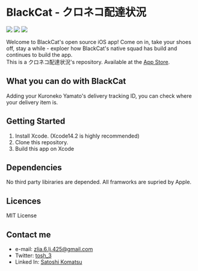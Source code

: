 # BlackCat - クロネコ配達状況
![](https://img.shields.io/badge/Xcode-14.2%2B-blue.svg)
![](https://img.shields.io/badge/iOS-16.0%2B-blue.svg)
![](https://img.shields.io/badge/Swift-5.7%2B-orange.svg)  

Welcome to BlackCat's open source iOS app! Come on in, take your shoes off, stay a while - exploer how BlackCat's native squad has build and continues to build the app.  
This is a クロネコ配達状況's repository. Available at the [App Store](https://apps.apple.com/jp/app/%E3%82%AF%E3%83%AD%E3%83%8D%E3%82%B3%E9%85%8D%E9%81%94%E7%8A%B6%E6%B3%81/id1585504785). 

## What you can do with BlackCat
Adding your Kuroneko Yamato's delivery tracking ID, you can check where your delivery item is.

## Getting Started
1. Install Xcode. (Xcode14.2 is highly recommended)
2. Clone this repository.
3. Build this app on Xcode

## Dependencies
No third party libiraries are depended. All framworks are supried by Apple.

## Licences
MIT License

## Contact me
- e-mail: zlia.6.lj.425@gmail.com
- Twitter: [tosh_3](https://www.linkedin.com/in/satoshi-komatsu-5a8a4a220/)
- Linked In: [Satoshi Komatsu](https://www.linkedin.com/in/satoshi-komatsu-5a8a4a220/)
